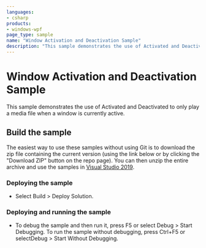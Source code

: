 ```yaml
---
languages:
- csharp
products:
- windows-wpf
page_type: sample
name: "Window Activation and Deactivation Sample"        
description: "This sample demonstrates the use of Activated and Deactivated to only play a media file when a window is currently active."
---
```

# Window Activation and Deactivation Sample
This sample demonstrates the use of Activated and Deactivated to only play a media file when a window is currently active.

## Build the sample
The easiest way to use these samples without using Git is to download the zip file containing the current version (using the link below or by clicking the "Download ZIP" button on the repo page). You can then unzip the entire archive and use the samples in [Visual Studio 2019](https://www.visualstudio.com/wpf-vs).

### Deploying the sample
- Select Build > Deploy Solution. 

### Deploying and running the sample
- To debug the sample and then run it, press F5 or select Debug >  Start Debugging. To run the sample without debugging, press Ctrl+F5 or selectDebug > Start Without Debugging. 


